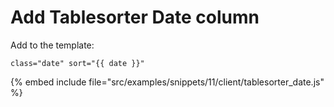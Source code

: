 # Add Tablesorter Date column

Add to the template:


```
class="date" sort="{{ date }}"
```
{% embed include file="src/examples/snippets/11/client/tablesorter_date.js" %}



